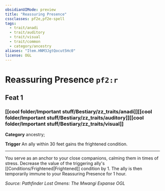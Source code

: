 ```yaml
---
obsidianUIMode: preview
title: "Reassuring Presence"
cssclasses: pf2e,pf2e-spell
tags:
  - trait/anadi
  - trait/auditory
  - trait/visual
  - trait/common
  - category/ancestry
aliases: "Item.HNM3JgtQocut5Hc0"
license: OGL
---
```

# Reassuring Presence `pf2:r`
## Feat 1
### [[cool folder/Important stuff/Bestiary/zz_traits/anadi]][[cool folder/Important stuff/Bestiary/zz_traits/auditory]][[cool folder/Important stuff/Bestiary/zz_traits/visual]]

**Category** ancestry; 




**Trigger** An ally within 30 feet gains the frightened condition.

* * *

You serve as an anchor to your close companions, calming them in times of stress. Decrease the value of the triggering ally's [[Conditions/Frightened|Frightened]] condition by 1. The ally is then temporarily immune to your Reassuring Presence for 1 hour.

*Source: Pathfinder Lost Omens: The Mwangi Expanse*
*OGL*